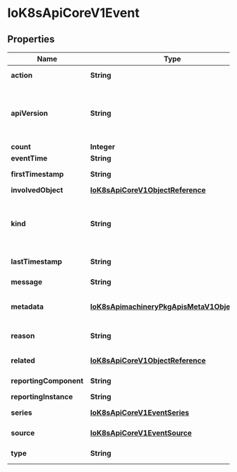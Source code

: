 
# IoK8sApiCoreV1Event

## Properties
Name | Type | Description | Notes
------------ | ------------- | ------------- | -------------
**action** | **String** | What action was taken/failed regarding to the Regarding object. |  [optional]
**apiVersion** | **String** | APIVersion defines the versioned schema of this representation of an object. Servers should convert recognized schemas to the latest internal value, and may reject unrecognized values. More info: https://git.k8s.io/community/contributors/devel/sig-architecture/api-conventions.md#resources |  [optional]
**count** | **Integer** | The number of times this event has occurred. |  [optional]
**eventTime** | **String** | Time when this Event was first observed. |  [optional]
**firstTimestamp** | **String** | The time at which the event was first recorded. (Time of server receipt is in TypeMeta.) |  [optional]
**involvedObject** | [**IoK8sApiCoreV1ObjectReference**](IoK8sApiCoreV1ObjectReference.md) | The object that this event is about. | 
**kind** | **String** | Kind is a string value representing the REST resource this object represents. Servers may infer this from the endpoint the client submits requests to. Cannot be updated. In CamelCase. More info: https://git.k8s.io/community/contributors/devel/sig-architecture/api-conventions.md#types-kinds |  [optional]
**lastTimestamp** | **String** | The time at which the most recent occurrence of this event was recorded. |  [optional]
**message** | **String** | A human-readable description of the status of this operation. |  [optional]
**metadata** | [**IoK8sApimachineryPkgApisMetaV1ObjectMeta**](IoK8sApimachineryPkgApisMetaV1ObjectMeta.md) | Standard object&#39;s metadata. More info: https://git.k8s.io/community/contributors/devel/sig-architecture/api-conventions.md#metadata | 
**reason** | **String** | This should be a short, machine understandable string that gives the reason for the transition into the object&#39;s current status. |  [optional]
**related** | [**IoK8sApiCoreV1ObjectReference**](IoK8sApiCoreV1ObjectReference.md) | Optional secondary object for more complex actions. |  [optional]
**reportingComponent** | **String** | Name of the controller that emitted this Event, e.g. &#x60;kubernetes.io/kubelet&#x60;. |  [optional]
**reportingInstance** | **String** | ID of the controller instance, e.g. &#x60;kubelet-xyzf&#x60;. |  [optional]
**series** | [**IoK8sApiCoreV1EventSeries**](IoK8sApiCoreV1EventSeries.md) | Data about the Event series this event represents or nil if it&#39;s a singleton Event. |  [optional]
**source** | [**IoK8sApiCoreV1EventSource**](IoK8sApiCoreV1EventSource.md) | The component reporting this event. Should be a short machine understandable string. |  [optional]
**type** | **String** | Type of this event (Normal, Warning), new types could be added in the future |  [optional]



